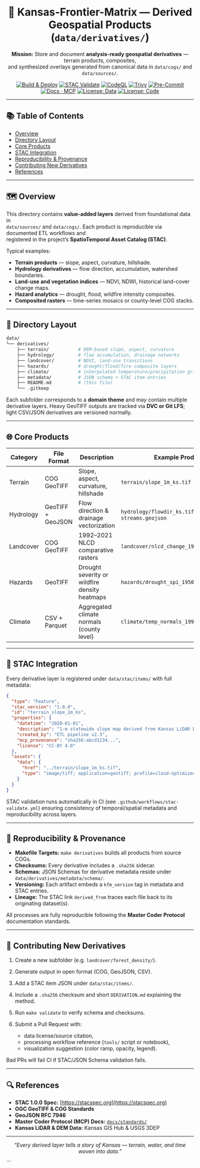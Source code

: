 <div align="center">

# 🧭 Kansas-Frontier-Matrix — Derived Geospatial Products (`data/derivatives/`)

**Mission:** Store and document **analysis-ready geospatial derivatives** — terrain products, composites,  
and synthesized overlays generated from canonical data in `data/cogs/` and `data/sources/`.

[![Build & Deploy](https://github.com/bartytime4life/Kansas-Frontier-Matrix/actions/workflows/site.yml/badge.svg)](../../.github/workflows/site.yml)
[![STAC Validate](https://github.com/bartytime4life/Kansas-Frontier-Matrix/actions/workflows/stac-validate.yml/badge.svg)](../../.github/workflows/stac-validate.yml)
[![CodeQL](https://github.com/bartytime4life/Kansas-Frontier-Matrix/actions/workflows/codeql.yml/badge.svg)](../../.github/workflows/codeql.yml)
[![Trivy](https://github.com/bartytime4life/Kansas-Frontier-Matrix/actions/workflows/trivy.yml/badge.svg)](../../.github/workflows/trivy.yml)
[![Pre-Commit](https://github.com/bartytime4life/Kansas-Frontier-Matrix/actions/workflows/pre-commit.yml/badge.svg)](../../.github/workflows/pre-commit.yml)
[![Docs · MCP](https://img.shields.io/badge/Docs-MCP-blue)](../../docs/)
[![License: Data](https://img.shields.io/badge/License-CC-BY%204.0-green)](../../LICENSE)
[![License: Code](https://img.shields.io/badge/License-MIT-yellow)](../../LICENSE)

</div>

---

## 📚 Table of Contents
- [Overview](#overview)
- [Directory Layout](#directory-layout)
- [Core Products](#core-products)
- [STAC Integration](#stac-integration)
- [Reproducibility & Provenance](#reproducibility--provenance)
- [Contributing New Derivatives](#contributing-new-derivatives)
- [References](#references)

---

## 🗺️ Overview
This directory contains **value-added layers** derived from foundational data in  
`data/sources/` and `data/cogs/`.  Each product is reproducible via documented ETL workflows and  
registered in the project’s **SpatioTemporal Asset Catalog (STAC)**.

Typical examples:
- **Terrain products** — slope, aspect, curvature, hillshade.
- **Hydrology derivatives** — flow direction, accumulation, watershed boundaries.
- **Land-use and vegetation indices** — NDVI, NDWI, historical land-cover change maps.
- **Hazard analytics** — drought, flood, wildfire intensity composites.
- **Composited rasters** — time-series mosaics or county-level COG stacks.

---

## 🧱 Directory Layout

```bash
data/
└── derivatives/
    ├── terrain/           # DEM-based slope, aspect, curvature
    ├── hydrology/         # flow accumulation, drainage networks
    ├── landcover/         # NDVI, land-use transitions
    ├── hazards/           # drought/flood/fire composite layers
    ├── climate/           # interpolated temperature/precipitation grids
    ├── metadata/          # JSON schema + STAC item entries
    ├── README.md          # (this file)
    └── .gitkeep
````

Each subfolder corresponds to a **domain theme** and may contain multiple derivative layers.
Heavy GeoTIFF outputs are tracked via **DVC or Git LFS**; light CSV/JSON derivatives are versioned normally.

---

## 🌐 Core Products

| Category  | File Format       | Description                                   | Example Product                               |
| --------- | ----------------- | --------------------------------------------- | --------------------------------------------- |
| Terrain   | COG GeoTIFF       | Slope, aspect, curvature, hillshade           | `terrain/slope_1m_ks.tif`                     |
| Hydrology | GeoTIFF + GeoJSON | Flow direction & drainage vectorization       | `hydrology/flowdir_ks.tif`, `streams.geojson` |
| Landcover | COG GeoTIFF       | 1992–2021 NLCD comparative rasters            | `landcover/nlcd_change_1992_2021.tif`         |
| Hazards   | GeoTIFF           | Drought severity or wildfire density heatmaps | `hazards/drought_spi_1950_2020.tif`           |
| Climate   | CSV + Parquet     | Aggregated climate normals (county level)     | `climate/temp_normals_1991_2020.parquet`      |

---

## 🧩 STAC Integration

Every derivative layer is registered under `data/stac/items/` with full metadata:

```json
{
  "type": "Feature",
  "stac_version": "1.0.0",
  "id": "terrain_slope_1m_ks",
  "properties": {
    "datetime": "2020-01-01",
    "description": "1-m statewide slope map derived from Kansas LiDAR DEM.",
    "created_by": "ETL pipeline v2.3",
    "mcp_provenance": "sha256:abcd1234...",
    "license": "CC-BY 4.0"
  },
  "assets": {
    "data": {
      "href": "../terrain/slope_1m_ks.tif",
      "type": "image/tiff; application=geotiff; profile=cloud-optimized"
    }
  }
}
```

STAC validation runs automatically in CI (see `.github/workflows/stac-validate.yml`) ensuring consistency
of temporal/spatial metadata and reproducibility across layers.

---

## 🔁 Reproducibility & Provenance

* **Makefile Targets:**  `make derivatives` builds all products from source COGs.
* **Checksums:**  Every derivative includes a `.sha256` sidecar.
* **Schemas:**  JSON Schemas for derivative metadata reside under `data/derivatives/metadata/schema/`.
* **Versioning:**  Each artifact embeds a `kfm_version` tag in metadata and STAC entries.
* **Lineage:**  The STAC link `derived_from` traces each file back to its originating dataset(s).

All processes are fully reproducible following the **Master Coder Protocol** documentation standards.

---

## 🧠 Contributing New Derivatives

1. Create a new subfolder (e.g. `landcover/forest_density/`).
2. Generate output in open format (COG, GeoJSON, CSV).
3. Add a STAC item JSON under `data/stac/items/`.
4. Include a `.sha256` checksum and short `DERIVATION.md` explaining the method.
5. Run `make validate` to verify schema and checksums.
6. Submit a Pull Request with:

   * data license/source citation,
   * processing workflow reference (`tools/` script or notebook),
   * visualization suggestion (color ramp, opacity, legend).

Bad PRs will fail CI if STAC/JSON Schema validation fails.

---

## 🔍 References

* **STAC 1.0.0 Spec:** [https://stacspec.org](https://stacspec.org)
* **OGC GeoTIFF & COG Standards**
* **GeoJSON RFC 7946**
* **Master Coder Protocol (MCP) Docs:** [`docs/standards/`](../../docs/standards/)
* **Kansas LiDAR & DEM Data:** Kansas GIS Hub & USGS 3DEP

---

<div align="center">

*“Every derived layer tells a story of Kansas — terrain, water, and time woven into data.”*

</div>
```
